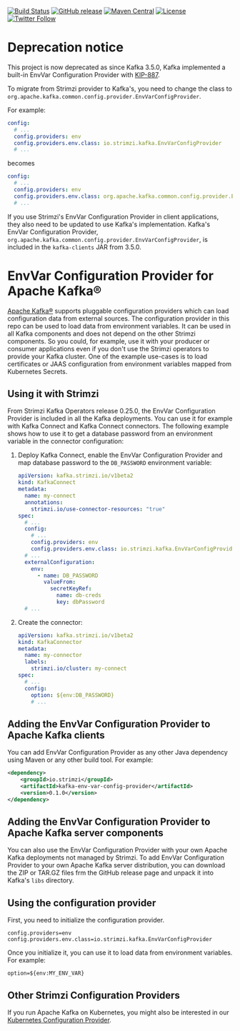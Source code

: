 [![Build Status](https://dev.azure.com/cncf/strimzi/_apis/build/status/kafka-env-var-config-provider?branchName=main)](https://dev.azure.com/cncf/strimzi/_build/latest?definitionId=37&branchName=main)
[![GitHub release](https://img.shields.io/github/release/strimzi/kafka-env-var-config-provider.svg)](https://github.com/strimzi/kafka-env-var-config-provider/releases/latest)
[![Maven Central](https://maven-badges.herokuapp.com/maven-central/io.strimzi/kafka-env-var-config-provider/badge.svg)](https://maven-badges.herokuapp.com/maven-central/io.strimzi/kafka-env-var-config-provider)
[![License](https://img.shields.io/badge/license-Apache--2.0-blue.svg)](http://www.apache.org/licenses/LICENSE-2.0)
[![Twitter Follow](https://img.shields.io/twitter/follow/strimziio?style=social)](https://twitter.com/strimziio)

# Deprecation notice

This project is now deprecated as since Kafka 3.5.0, Kafka implemented a built-in EnvVar Configuration Provider with [KIP-887](https://cwiki.apache.org/confluence/display/KAFKA/KIP-887%3A+Add+ConfigProvider+to+make+use+of+environment+variables). 

To migrate from Strimzi provider to Kafka's, you need to change the class to `org.apache.kafka.common.config.provider.EnvVarConfigProvider`.

For example:

```yaml
config:
  # ...
  config.providers: env
  config.providers.env.class: io.strimzi.kafka.EnvVarConfigProvider
  # ...
```

becomes

```yaml
config:
  # ...
  config.providers: env
  config.providers.env.class: org.apache.kafka.common.config.provider.EnvVarConfigProvider
  # ...
```

If you use Strimzi's EnvVar Configuration Provider in client applications, they also need to be updated to use Kafka's implementation. Kafka's EnvVar Configuration Provider, `org.apache.kafka.common.config.provider.EnvVarConfigProvider`, is included in the `kafka-clients` JAR from 3.5.0.

# EnvVar Configuration Provider for Apache Kafka®

[Apache Kafka®](https://kafka.apache.org) supports pluggable configuration providers which can load configuration data from external sources.
The configuration provider in this repo can be used to load data from environment variables.
It can be used in all Kafka components and does not depend on the other Strimzi components. 
So you could, for example, use it with your producer or consumer applications even if you don't use the Strimzi operators to provide your Kafka cluster.
One of the example use-cases is to load certificates or JAAS configuration from environment variables mapped from Kubernetes Secrets.

## Using it with Strimzi

From Strimzi Kafka Operators release 0.25.0, the EnvVar Configuration Provider is included in all the Kafka deployments.
You can use it for example with Kafka Connect and Kafka Connect connectors.
The following example shows how to use it to get a database password from an environment variable in the connector configuration:

1) Deploy Kafka Connect, enable the EnvVar Configuration Provider and map database password to the `DB_PASSWORD` environment variable:
    ```yaml
    apiVersion: kafka.strimzi.io/v1beta2
    kind: KafkaConnect
    metadata:
      name: my-connect
      annotations:
        strimzi.io/use-connector-resources: "true"
    spec:
      # ...
      config:
        # ...
        config.providers: env
        config.providers.env.class: io.strimzi.kafka.EnvVarConfigProvider
      # ...
      externalConfiguration:
        env:
          - name: DB_PASSWORD
            valueFrom:
              secretKeyRef:
                name: db-creds
                key: dbPassword
      # ...
      ```

2) Create the connector:
    ```yaml
    apiVersion: kafka.strimzi.io/v1beta2
    kind: KafkaConnector
    metadata:
      name: my-connector
      labels:
        strimzi.io/cluster: my-connect
    spec:
      # ...
      config:
        option: ${env:DB_PASSWORD}
        # ...
    ```

## Adding the EnvVar Configuration Provider to Apache Kafka clients

You can add EnvVar Configuration Provider as any other Java dependency using Maven or any other build tool.
For example:

```xml
<dependency>
    <groupId>io.strimzi</groupId>
    <artifactId>kafka-env-var-config-provider</artifactId>
    <version>0.1.0</version>
</dependency>
```

## Adding the EnvVar Configuration Provider to Apache Kafka server components

You can also use the EnvVar Configuration Provider with your own Apache Kafka deployments not managed by Strimzi. 
To add EnvVar Configuration Provider to your own Apache Kafka server distribution, you can download the ZIP or TAR.GZ files frm the GitHub release page and unpack it into Kafka's `libs` directory.

## Using the configuration provider

First, you need to initialize the configuration provider.

```properties
config.providers=env
config.providers.env.class=io.strimzi.kafka.EnvVarConfigProvider
```

Once you initialize it, you can use it to load data from environment variables.
For example:
```properties
option=${env:MY_ENV_VAR}
```

## Other Strimzi Configuration Providers

If you run Apache Kafka on Kubernetes, you might also be interested in our [Kubernetes Configuration Provider](https://github.com/strimzi/kafka-kubernetes-config-provider).
